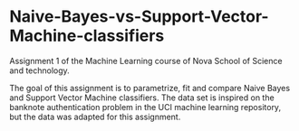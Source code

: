 # Naive-Bayes-vs-Support-Vector-Machine-classifiers

Assignment 1 of the Machine Learning course of Nova School of Science and technology.

The goal of this assignment is to parametrize, fit and compare Naive Bayes and Support Vector Machine classifiers. The data set is inspired on the banknote authentication problem in the UCI machine learning repository, but the data was adapted for this assignment. 
